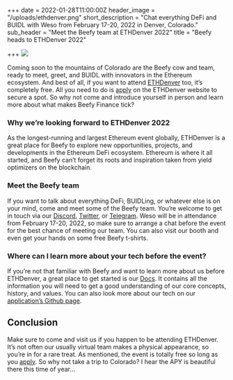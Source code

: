 +++
date = 2022-01-28T11:00:00Z
header_image = "/uploads/ethdenver.png"
short_description = "Chat everything DeFi and BUIDL with Weso from February 17-20, 2022 in Denver, Colorado."
sub_header = "Meet the Beefy team at ETHDenver 2022"
title = "Beefy heads to ETHDenver 2022"

+++
![](/uploads/ethdenver.png)

Coming soon to the mountains of Colorado are the Beefy cow and team, ready to meet, greet, and BUIDL with innovators in the Ethereum ecosystem. And best of all, if you want to attend [ETHDenver](https://www.ethdenver.com/) too, it’s completely free. All you need to do is [apply](https://www.ethdenver.com/apply) on the ETHDenver website to secure a spot. So why not come and introduce yourself in person and learn more about what makes Beefy Finance tick?

### Why we’re looking forward to ETHDenver 2022

As the longest-running and largest Ethereum event globally, ETHDenver is a great place for Beefy to explore new opportunities, projects, and developments in the Ethereum DeFi ecosystem. Ethereum is where it all started, and Beefy can’t forget its roots and inspiration taken from yield optimizers on the blockchain.

### Meet the Beefy team

If you want to talk about everything DeFi, BUIDLing, or whatever else is on your mind, come and meet some of the Beefy team. You’re welcome to get in touch via our [Discord](https://discord.gg/yq8wfHd), [Twitter](https://twitter.com/beefyfinance), or [Telegram](https://t.me/beefyfinance). Weso will be in attendance from February 17-20, 2022, so make sure to arrange a chat before the event for the best chance of meeting our team. You can also visit our booth and even get your hands on some free Beefy t-shirts.

### Where can I learn more about your tech before the event?

If you’re not that familiar with Beefy and want to learn more about us before ETHDenver, a great place to get started is our [Docs](https://docs.beefy.finance/moo/). It contains all the information you will need to get a good understanding of our core concepts, history, and values. You can also look more about our tech on our [application’s Github page](https://github.com/beefyfinance/beefy-app).

## Conclusion

Make sure to come and visit us if you happen to be attending ETHDenver. It’s not often our usually virtual team makes a physical appearance, so you’re in for a rare treat. As mentioned, the event is totally free so long as you [apply](https://www.ethdenver.com/apply). So why not take a trip to Colorado? I hear the APY is beautiful there this time of year…